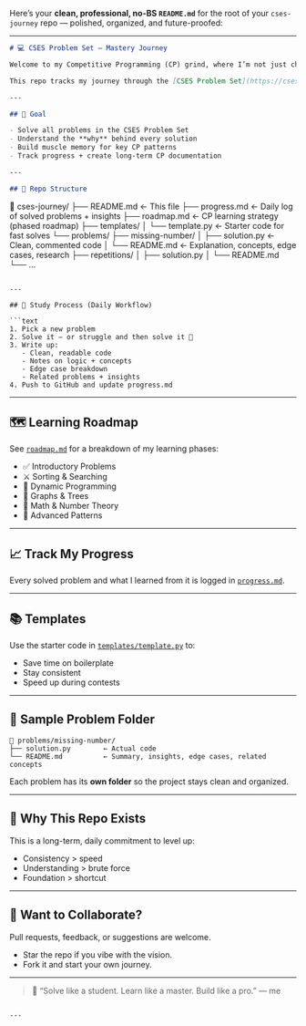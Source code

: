 Here’s your **clean, professional, no-BS `README.md`** for the root of your `cses-journey` repo — polished, organized, and future-proofed:

---

```markdown
# 💻 CSES Problem Set — Mastery Journey

Welcome to my Competitive Programming (CP) grind, where I’m not just chasing Accepted — I’m chasing **mastery**.

This repo tracks my journey through the [CSES Problem Set](https://cses.fi/problemset/), solving one problem at a time with **code, research, and structured notes**. Each problem is not just solved — it's dissected, documented, and understood.

---

## 🚀 Goal

- Solve all problems in the CSES Problem Set
- Understand the **why** behind every solution
- Build muscle memory for key CP patterns
- Track progress + create long-term CP documentation

---

## 📁 Repo Structure

```

📁 cses-journey/
├── README.md                  ← This file
├── progress.md                ← Daily log of solved problems + insights
├── roadmap.md                 ← CP learning strategy (phased roadmap)
├── templates/
│   └── template.py            ← Starter code for fast solves
└── problems/
├── missing-number/
│   ├── solution.py        ← Clean, commented code
│   └── README.md          ← Explanation, concepts, edge cases, research
├── repetitions/
│   ├── solution.py
│   └── README.md
└── ...

````

---

## 🧠 Study Process (Daily Workflow)

```text
1. Pick a new problem
2. Solve it — or struggle and then solve it 😤
3. Write up:
   - Clean, readable code
   - Notes on logic + concepts
   - Edge case breakdown
   - Related problems + insights
4. Push to GitHub and update progress.md
````

---

## 🗺️ Learning Roadmap

See [`roadmap.md`](./roadmap.md) for a breakdown of my learning phases:

* ✅ Introductory Problems
* ⚔️ Sorting & Searching
* 🧠 Dynamic Programming
* 🌲 Graphs & Trees
* 🔢 Math & Number Theory
* 🚀 Advanced Patterns

---

## 📈 Track My Progress

Every solved problem and what I learned from it is logged in [`progress.md`](./progress.md).

---

## 📚 Templates

Use the starter code in [`templates/template.py`](./templates/template.py) to:

* Save time on boilerplate
* Stay consistent
* Speed up during contests

---

## 🧾 Sample Problem Folder

```
📁 problems/missing-number/
├── solution.py        ← Actual code
└── README.md          ← Summary, insights, edge cases, related concepts
```

Each problem has its **own folder** so the project stays clean and organized.

---

## 👀 Why This Repo Exists

This is a long-term, daily commitment to level up:

* Consistency > speed
* Understanding > brute force
* Foundation > shortcut

---

## 🤝 Want to Collaborate?

Pull requests, feedback, or suggestions are welcome.

* Star the repo if you vibe with the vision.
* Fork it and start your own journey.

---

> 💬 “Solve like a student. Learn like a master. Build like a pro.” — me

```

---
